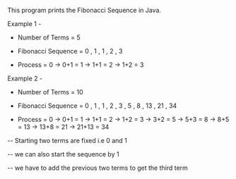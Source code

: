 This program prints the Fibonacci Sequence in Java.

Example 1 - 

- Number of Terms = 5

- Fibonacci Sequence = 0 , 1 , 1 , 2 , 3

- Process = 0 -> 0+1 = 1 -> 1+1 = 2 -> 1+2 = 3

Example 2 - 

- Number of Terms = 10

- Fibonacci Sequence = 0 , 1 , 1 , 2 , 3 , 5 , 8 , 13 , 21 , 34

- Process = 0 -> 0+1 = 1 -> 1+1 = 2 -> 1+2 = 3 -> 3+2 = 5 -> 5+3 = 8 -> 8+5 = 13 -> 13+8 = 21 -> 21+13 = 34



-- Starting two terms are fixed i.e 0 and 1

-- we can also start the sequence by 1

-- we have to add the previous two terms to get the third term
